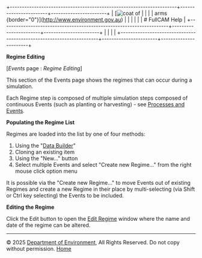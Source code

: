 +---------------------------------------------------------------------+-----------------------+-----------------------+
| [![coat of                                                          |                       | [](index.htm)         |
| arms](imgs/coa_env.png){border="0"}](http://www.environment.gov.au) |                       |                       |
|                                                                     |                       | # FullCAM Help        |
+---------------------------------------------------------------------+-----------------------+-----------------------+
|                                                                     |                       |                       |
+---------------------------------------------------------------------+-----------------------+-----------------------+

**Regime Editing**

\[*Events* page : *Regime Editing*\]

This section of the Events page shows the regimes that can occur during
a simulation.

Each Regime step is composed of multiple simulation steps composed of
continuous Events (such as planting or harvesting) - see [Processes and
Events](58_Processes%20and%20Events.htm).

**Populating the Regime List**

Regimes are loaded into the list by one of four methods:

1.  Using the "[Data Builder](132_Data%20Builder.htm)"
2.  Cloning an existing item
3.  Using the "New\..." button
4.  Select multiple Events and select "Create new Regime\..." from the
    right mouse click option menu

It is possible via the "Create new Regime\..." to move Events out of
existing Regimes and create a new Regime in their place by
multi-selecting (via Shift or Ctrl key selecting) the Events to be
included.

**Editing the Regime**

Click the Edit button to open the [Edit Regime](280_Edit%20Regime.htm)
window where the name and date of the regime can be altered.

------------------------------------------------------------------------

© 2025 [Department of
Environment](http://www.environment.gov.au "Department of Environment"),
All Rights Reserved. Do not copy without permission.
[Home](index.htm "help index")
